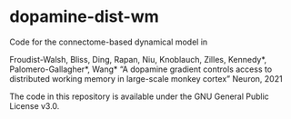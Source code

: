 # dopamine-dist-wm
Code for the connectome-based dynamical model in 

Froudist-Walsh, Bliss, Ding, Rapan, Niu, Knoblauch, Zilles, Kennedy*, Palomero-Gallagher*, Wang*
“A dopamine gradient controls access to distributed working memory in large-scale monkey cortex”
Neuron, 2021


The code in this repository is available under the GNU General Public License v3.0.

